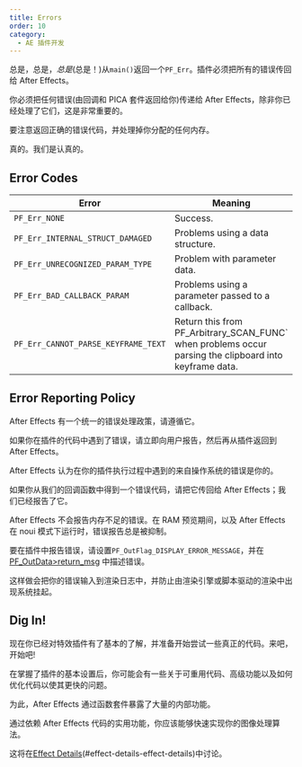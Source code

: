 ```yaml
---
title: Errors
order: 10
category:
  - AE 插件开发
---
```


总是，总是，_总是_(总是！)从`main()`返回一个`PF_Err`。插件必须把所有的错误传回给 After Effects。

你必须把任何错误(由回调和 PICA 套件返回给你)传递给 After Effects，除非你已经处理了它们，这是非常重要的。

要注意返回正确的错误代码，并处理掉你分配的任何内存。

真的。我们是认真的。

## Error Codes

| **Error**                            | **Meaning**                                                                                            |
| ------------------------------------ | ------------------------------------------------------------------------------------------------------ |
| `PF_Err_NONE `                       | Success.                                                                                               |
| `PF_Err_INTERNAL_STRUCT_DAMAGED `    | Problems using a data structure.                                                                       |
| `PF_Err_UNRECOGNIZED_PARAM_TYPE `    | Problem with parameter data.                                                                           |
| `PF_Err_BAD_CALLBACK_PARAM `         | Problems using a parameter passed to a callback.                                                       |
| `PF_Err_CANNOT_PARSE_KEYFRAME_TEXT ` | Return this from PF_Arbitrary_SCAN_FUNC` when problems occur parsing the clipboard into keyframe data. |

## Error Reporting Policy

After Effects 有一个统一的错误处理政策，请遵循它。

如果你在插件的代码中遇到了错误，请立即向用户报告，然后再从插件返回到 After Effects。

After Effects 认为在你的插件执行过程中遇到的来自操作系统的错误是你的。

如果你从我们的回调函数中得到一个错误代码，请把它传回给 After Effects；我们已经报告了它。

After Effects 不会报告内存不足的错误。在 RAM 预览期间，以及 After Effects 在 noui 模式下运行时，错误报告总是被抑制。

要在插件中报告错误，请设置`PF_OutFlag_DISPLAY_ERROR_MESSAGE`，并在[PF_OutData>return_msg](PF_OutData.html) 中描述错误。

这样做会把你的错误输入到渲染日志中，并防止由渲染引擎或脚本驱动的渲染中出现系统挂起。

## Dig In!

现在你已经对特效插件有了基本的了解，并准备开始尝试一些真正的代码。来吧，开始吧!

在掌握了插件的基本设置后，你可能会有一些关于可重用代码、高级功能以及如何优化代码以使其更快的问题。

为此，After Effects 通过函数套件暴露了大量的内部功能。

通过依赖 After Effects 代码的实用功能，你应该能够快速实现你的图像处理算法。

这将在[Effect Details](../effect-details/effect-details.html)(#effect-details-effect-details)中讨论。
